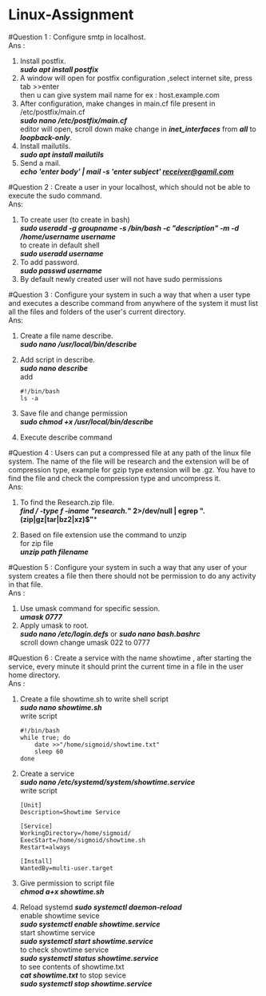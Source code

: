 # Linux-Assignment

#Question 1 : Configure smtp in localhost.<br>
Ans :
1. Install postfix. <br>
        ***sudo apt install postfix***
2. A window will open for postfix configuration ,select internet site, press tab >>enter <br>
     then u can give system mail name for ex : host.example.com
3. After configuration, make changes in main.cf file present in /etc/postfix/main.cf <br>
         ***sudo nano /etc/postfix/main.cf***  <br>
   editor will open, scroll down make change in ***inet_interfaces*** from ***all*** to ***loopback-only***. <br>
4. Install mailutils. <br>
         ***sudo apt install mailutils*** <br>
5. Send a mail. <br>
         ***echo 'enter body' | mail -s 'enter subject' receiver@gamil.com***

#Question 2 : Create a user in your localhost, which should not be able to execute the sudo command. <br>
Ans: 
1. To create user (to create in bash) <br>
         ***sudo useradd -g groupname -s /bin/bash -c "description" -m -d /home/username username*** <br>
       to create in default shell <br>
         ***sudo useradd username*** <br>
2. To add password. <br>
         ***sudo passwd username***  <br>
3. By default newly created user will not have sudo permissions

#Question 3 : Configure your system in such a way that when a user type and executes a describe command from anywhere of the system it must list all the files and folders of the user's current directory. <br>
Ans:
1. Create a file name describe. <br>
          ***sudo nano /usr/local/bin/describe*** <br>
 
2. Add script in describe. <br>
          ***sudo nano describe*** <br>
          add <br>
   ```
   #!/bin/bash 
   ls -a
   ```
4. Save file and change permission <br>
         ***sudo chmod +x /usr/local/bin/describe*** <br>
         
5. Execute describe command

#Question 4 : Users can put a compressed file at any path of the linux file system. The name of the file will be research and the extension will be of compression type, example for gzip type extension will be .gz.
You have to find the file and check the compression type and uncompress it. <br>
Ans:
1. To find the Research.zip file. <br>
         ***find / -type f -iname "research.*" 2>/dev/null | egrep "\.(zip|gz|tar|bz2|xz)$"*** <br>

2. Based on file extension use the command to unzip <br>
        for zip file <br>
         ***unzip path filename*** <br>

#Question 5 : Configure your system in such a way that any user of your system creates a file then there should not be permission to do any activity in that file. <br>
Ans :
1. Use umask command for specific session. <br>
         ***umask 0777***
2. Apply umask to root. <br>
         ***sudo nano /etc/login.defs***  or  ***sudo nano bash.bashrc*** <br>
         scroll down change umask 022 to 0777 <br>
         
#Question 6 : Create a service with the name showtime , after starting the service, every minute it should print the current time in a file in the user home directory. <br>
Ans :
1. Create a file showtime.sh to write shell script <br>
          ***sudo nano showtime.sh*** <br>
          write script <br>
   ```
   #!/bin/bash 
   while true; do
       date >>"/home/sigmoid/showtime.txt" 
       sleep 60 
   done
   ```

 3. Create a service <br>
          ***sudo nano /etc/systemd/system/showtime.service*** <br>
          write script <br>
    ```
    [Unit]
    Description=Showtime Service

    [Service]
    WorkingDirectory=/home/sigmoid/
    ExecStart=/home/sigmoid/showtime.sh
    Restart=always

    [Install]
    WantedBy=multi-user.target
    ```
 4. Give permission to script file <br>
          ***chmod a+x showtime.sh*** <br>

 5. Reload systemd
          ***sudo systemctl daemon-reload*** <br>
        enable showtime sevice <br>
          ***sudo systemctl enable showtime.service*** <br>
        start showtime service <br>
          ***sudo systemctl start showtime.service*** <br>
        to check showtime service <br>
          ***sudo systemctl status showtime.service*** <br>
        to see contents of showtime.txt <br>
          ***cat showtime.txt***
        to stop sevice<br>
          ***sudo systemctl stop showtime.service*** 


      
          

         
         



 

         
    
     

         


     
